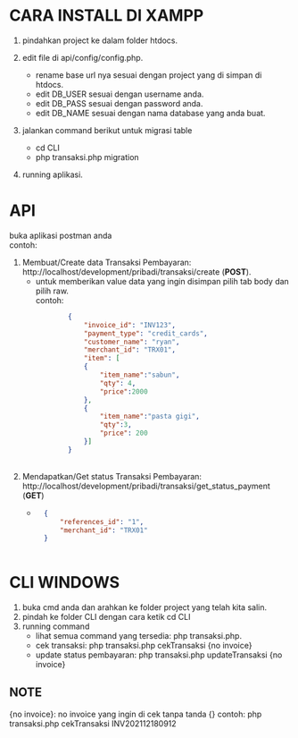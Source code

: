 # CARA INSTALL DI XAMPP

1. pindahkan project ke dalam folder htdocs.
2. edit file di api/config/config.php.
    - rename base url nya sesuai dengan project yang di simpan di htdocs.
    - edit DB_USER sesuai dengan username anda.
    - edit DB_PASS sesuai dengan password anda.
    - edit DB_NAME sesuai dengan nama database yang anda buat.
3. jalankan command berikut untuk migrasi table
    - cd CLI
    - php transaksi.php migration

4. running aplikasi.


# API
buka aplikasi postman anda
<br /> contoh:
<br />
1. Membuat/Create data Transaksi Pembayaran: http://localhost/development/pribadi/transaksi/create (**POST**).<br />
    - untuk memberikan value data yang ingin disimpan pilih tab body dan pilih raw.<br />
        contoh: <br />
        ```json
                {
                    "invoice_id": "INV123",
                    "payment_type": "credit_cards",
                    "customer_name": "ryan",
                    "merchant_id": "TRX01",
                    "item": [
                    {
                        "item_name":"sabun",
                        "qty": 4,
                        "price":2000 
                    },
                    {
                        "item_name":"pasta gigi",
                        "qty":3,
                        "price": 200 
                    }]
                }
        ```
    <br/>
2. Mendapatkan/Get status Transaksi Pembayaran: http://localhost/development/pribadi/transaksi/get_status_payment (**GET**)<br/>
    - ```json
        {
            "references_id": "1",
            "merchant_id": "TRX01"
        }
    
# CLI WINDOWS
1. buka cmd anda dan arahkan ke folder project yang telah kita salin.
2. pindah ke folder CLI dengan cara ketik cd CLI
3. running command
    - lihat semua command yang tersedia: php transaksi.php.
    - cek transaksi: php transaksi.php cekTransaksi {no invoice}
    - update status pembayaran: php transaksi.php updateTransaksi {no invoice}


## NOTE
{no invoice}: no invoice yang ingin di cek tanpa tanda {}
    contoh:
            php transaksi.php cekTransaksi INV202112180912